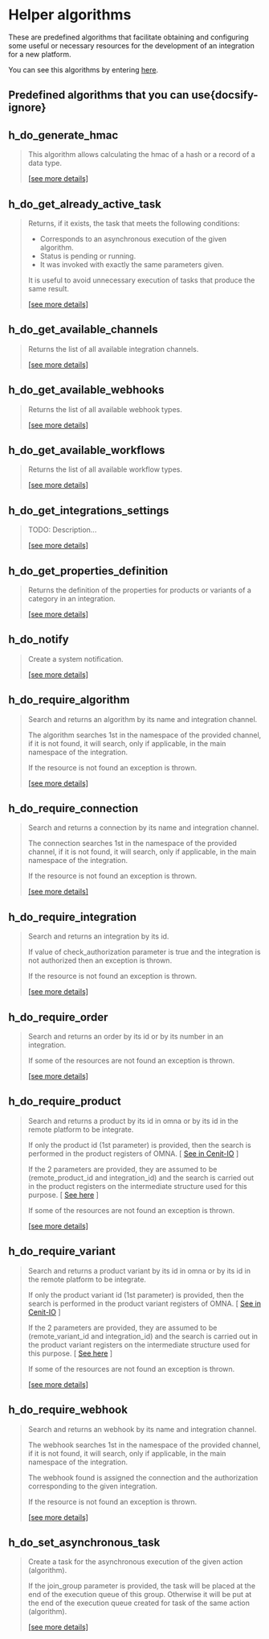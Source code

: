 # Helper algorithms

These are predefined algorithms that facilitate obtaining and configuring some useful or necessary resources for the
development of an integration for a new platform.

You can see this algorithms by entering [here](https://cenit.io/algorithm?f[name][40703][o]=starts_with&f[name][40703][v]=h_do_&f[namespace][40840][v]=OMNAv2).

## Predefined algorithms that you can use{docsify-ignore}

## h_do_generate_hmac

> This algorithm allows calculating the hmac of a hash or a record of a data type.
>
> [[see more details]](h_do_generate_hmac ':class=see-more')

## h_do_get_already_active_task

> Returns, if it exists, the task that meets the following conditions:
> 
> * Corresponds to an asynchronous execution of the given algorithm.
> * Status is pending or running.
> * It was invoked with exactly the same parameters given.
> 
> It is useful to avoid unnecessary execution of tasks that produce the same result.
>
> [[see more details]](h_do_get_already_active_task ':class=see-more')

## h_do_get_available_channels

> Returns the list of all available integration channels.
>
> [[see more details]](h_do_get_available_channels ':class=see-more')

## h_do_get_available_webhooks

> Returns the list of all available webhook types.
>
> [[see more details]](h_do_get_available_webhooks ':class=see-more')

## h_do_get_available_workflows

> Returns the list of all available workflow types.
>
> [[see more details]](h_do_get_available_workflows ':class=see-more')

## h_do_get_integrations_settings

> TODO: Description...
>
> [[see more details]](h_do_get_integrations_settings ':class=see-more')

## h_do_get_properties_definition

> Returns the definition of the properties for products or variants of a category in an integration.
>
> [[see more details]](h_do_get_properties_definition ':class=see-more')

## h_do_notify

> Create a system notification.
>
> [[see more details]](h_do_notify ':class=see-more')

## h_do_require_algorithm

> Search and returns an algorithm by its name and integration channel.
> 
> The algorithm searches 1st in the namespace of the provided channel, if it is not found, it will search, 
> only if applicable, in the main namespace of the integration.
> 
> If the resource is not found an exception is thrown.
>
> [[see more details]](h_do_require_algorithm ':class=see-more')

## h_do_require_connection

> Search and returns a connection by its name and integration channel.
> 
> The connection searches 1st in the namespace of the provided channel, if it is not found, it will search, 
> only if applicable, in the main namespace of the integration.
> 
> If the resource is not found an exception is thrown.
>
> [[see more details]](h_do_require_connection ':class=see-more')

## h_do_require_integration

> Search and returns an integration by its id.
> 
> If value of check_authorization parameter is true and the integration is not authorized then 
> an exception is thrown.
> 
> If the resource is not found an exception is thrown.
>
> [[see more details]](h_do_require_integration ':class=see-more')

## h_do_require_order

> Search and returns an order by its id or by its number in an integration.
> 
> If some of the resources are not found an exception is thrown.
>
> [[see more details]](h_do_require_order ':class=see-more')

## h_do_require_product

> Search and returns a product by its id in omna or by its id in the remote platform to be integrate.
> 
> If only the product id (1st parameter) is provided, then the search is performed in the product registers of OMNA.
> [ [See in Cenit-IO](https://cenit.io/json_data_type?f[namespace][24075][v]=OMNAv2&f[name][24160][o]=is&f[name][24160][v]=Product") ]
> 
> If the 2 parameters are provided, they are assumed to be (remote_product_id and integration_id) and the search is 
> carried out in the product registers on the intermediate structure used for this purpose.
> [ [See here](../data-types/Product.md) ]
> 
> If some of the resources are not found an exception is thrown.
>
> [[see more details]](h_do_require_product ':class=see-more')

## h_do_require_variant

> Search and returns a product variant by its id in omna or by its id in the remote platform to be integrate.
> 
> If only the product variant id (1st parameter) is provided, then the search is performed in the product variant registers of OMNA.
> [ [See in Cenit-IO](https://cenit.io/json_data_type?f[namespace][24075][v]=OMNAv2&f[name][24160][o]=is&f[name][24160][v]=Variant") ]
> 
> If the 2 parameters are provided, they are assumed to be (remote_variant_id and integration_id) and the search is 
> carried out in the product variant registers on the intermediate structure used for this purpose.
> [ [See here](../data-types/Variant.md) ]
> 
> If some of the resources are not found an exception is thrown.
>
> [[see more details]](h_do_require_variant ':class=see-more')

## h_do_require_webhook

> Search and returns an webhook by its name and integration channel.
> 
> The webhook searches 1st in the namespace of the provided channel, if it is not found, it will search, 
> only if applicable, in the main namespace of the integration.
> 
> The webhook found is assigned the connection and the authorization corresponding to the given integration.
> 
> If the resource is not found an exception is thrown.
>
> [[see more details]](h_do_require_webhook ':class=see-more')

## h_do_set_asynchronous_task

> Create a task for the asynchronous execution of the given action (algorithm).
> 
> If the join_group parameter is provided, the task will be placed at the end of the execution queue of this group. 
> Otherwise it will be put at the end of the execution queue created for task of the same action (algorithm).
>
> [[see more details]](h_do_set_asynchronous_task ':class=see-more')

